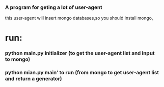 ### A program for geting a lot of user-agent
this user-agent will insert mongo databases,so you should install mongo,
# run:
   ### python main.py initializer   (to get the user-agent list and input to mongo)
   ### python mian.py main' to run   (from mongo to get user-agent list and return a generator)
